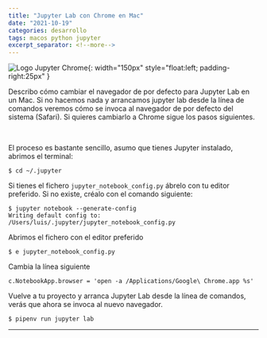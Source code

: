 ```yaml
---
title: "Jupyter Lab con Chrome en Mac"
date: "2021-10-19"
categories: desarrollo
tags: macos python jupyter
excerpt_separator: <!--more-->
---
```


![Logo Jupyter Chrome](/assets/img/posts/logo-jupyterchrome.svg){: width="150px" style="float:left; padding-right:25px" } 

Describo cómo cambiar el navegador de por defecto para Jupyter Lab en un Mac. Si no hacemos nada y arrancamos jupyter lab desde la línea de comandos veremos cómo se invoca al navegador de por defecto del sistema (Safari). Si quieres cambiarlo a Chrome sigue los pasos siguientes. 

<br clear="left"/>
<!--more-->


El proceso es bastante sencillo, asumo que tienes Jupyter instalado, abrimos el terminal:

```
$ cd ~/.jupyter
```

Si tienes el fichero ```jupyter_notebook_config.py``` ábrelo con tu editor preferido. Si no existe, créalo con el comando siguiente: 

```
$ jupyter notebook --generate-config
Writing default config to: /Users/luis/.jupyter/jupyter_notebook_config.py
```

Abrimos el fichero con el editor preferido

```
$ e jupyter_notebook_config.py
```

Cambia la línea siguiente

```
c.NotebookApp.browser = 'open -a /Applications/Google\ Chrome.app %s'
```

Vuelve a tu proyecto y arranca Jupyter Lab desde la línea de comandos, verás que ahora se invoca al nuevo navegador. 

```
$ pipenv run jupyter lab
```


----

<br/>
